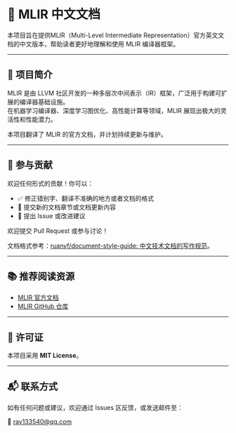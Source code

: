 # 📘 MLIR 中文文档

本项目旨在提供MLIR（Multi-Level Intermediate Representation）官方英文文档的中文版本，帮助读者更好地理解和使用 MLIR 编译器框架。

---

## 📌 项目简介

MLIR 是由 LLVM 社区开发的一种多层次中间表示（IR）框架，广泛用于构建可扩展的编译器基础设施。  
在机器学习编译器、深度学习图优化、高性能计算等领域，MLIR 展现出极大的灵活性和性能潜力。

本项目翻译了 MLIR 的官方文档，并计划持续更新与维护。

---

## 🤝 参与贡献

欢迎任何形式的贡献！你可以：

- ✅ 修正错别字、翻译不准确的地方或者文档的格式
- 📝 提交新的文档章节或文档更新内容
- 💬 提出 Issue 或改进建议 

欢迎提交 Pull Request 或参与讨论！

文档格式参考：[ruanyf/document-style-guide: 中文技术文档的写作规范](https://github.com/ruanyf/document-style-guide)。

---

## 📚 推荐阅读资源

- [MLIR 官方文档](https://mlir.llvm.org/docs/)
- [MLIR GitHub 仓库](https://github.com/llvm/llvm-project/tree/main/mlir)

---

## 📜 许可证

本项目采用 **MIT License**。

---

## 📬 联系方式

如有任何问题或建议，欢迎通过 Issues 区反馈，或发送邮件至：

📧 ray133540@qq.com
